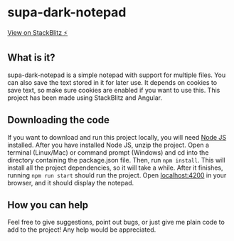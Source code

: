 # supa-dark-notepad

[View on StackBlitz ⚡️](https://supa-dark-notepad.stackblitz.io)

## What is it?
supa-dark-notepad is a simple notepad with support for multiple files. You can also save the text stored in it for later use. It depends on cookies to save text, so make sure cookies are enabled if you want to use this. This project has been made using StackBlitz and Angular. 

## Downloading the code
If you want to download and run this project locally, you will need [Node JS](https://nodejs.org) installed. After you have installed Node JS, unzip the project. Open a terminal (Linux/Mac) or command prompt (Windows) and cd into the directory containing the package.json file. Then, run `npm install`. This will install all the project dependencies, so it will take a while. After it finishes, running `npm run start` should run the project. Open [localhost:4200](http://localhost:4200) in your browser, and it should display the notepad.

## How you can help
Feel free to give suggestions, point out bugs, or just give me plain code to add to the project! Any help would be appreciated.
